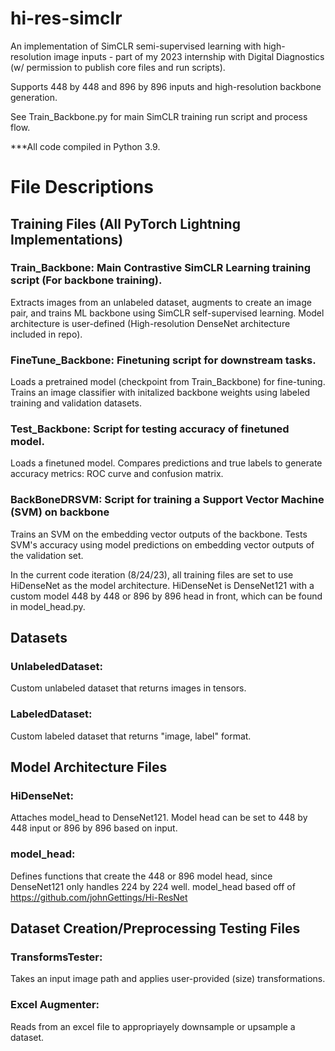 # hi-res-simclr
An implementation of SimCLR semi-supervised learning with high-resolution image inputs - part of my 2023 internship with Digital Diagnostics (w/ permission to publish core files and run scripts).

Supports 448 by 448 and 896 by 896 inputs and high-resolution backbone generation.

See Train_Backbone.py for main SimCLR training run script and process flow.



***All code compiled in Python 3.9.

# File Descriptions

## Training Files (All PyTorch Lightning Implementations)

### Train_Backbone: Main Contrastive SimCLR Learning training script (For backbone training).
Extracts images from an unlabeled dataset, augments to create an image pair, and trains ML backbone using SimCLR self-supervised learning. Model architecture is user-defined (High-resolution DenseNet architecture included in repo). 

### FineTune_Backbone: Finetuning script for downstream tasks.
Loads a pretrained model (checkpoint from Train_Backbone) for fine-tuning. Trains an image classifier with initalized backbone weights using labeled training and validation datasets. 

### Test_Backbone: Script for testing accuracy of finetuned model.
Loads a finetuned model. Compares predictions and true labels to generate accuracy metrics: ROC curve and confusion matrix.

### BackBoneDRSVM: Script for training a Support Vector Machine (SVM) on backbone

Trains an SVM on the embedding vector outputs of the backbone. Tests SVM's accuracy using model predictions on embedding vector outputs of the validation set.

In the current code iteration (8/24/23), all training files are set to use HiDenseNet as the model architecture.
HiDenseNet is DenseNet121 with a custom model 448 by 448 or 896 by 896 head in front, which can be found in model_head.py.

## Datasets

### UnlabeledDataset: 
Custom unlabeled dataset that returns images in tensors. 

### LabeledDataset: 
Custom labeled dataset that returns "image, label" format.


## Model Architecture Files


### HiDenseNet: 
Attaches model_head to DenseNet121. Model head can be set to 448 by 448 input or 896 by 896 based on input.

### model_head: 
Defines functions that create the 448 or 896 model head, since DenseNet121 only handles 224 by 224 well.
model_head based off of https://github.com/johnGettings/Hi-ResNet

## Dataset Creation/Preprocessing Testing Files

### TransformsTester: 
Takes an input image path and applies user-provided (size) transformations.  
### Excel Augmenter: 
Reads from an excel file to appropriayely downsample or upsample a dataset.
